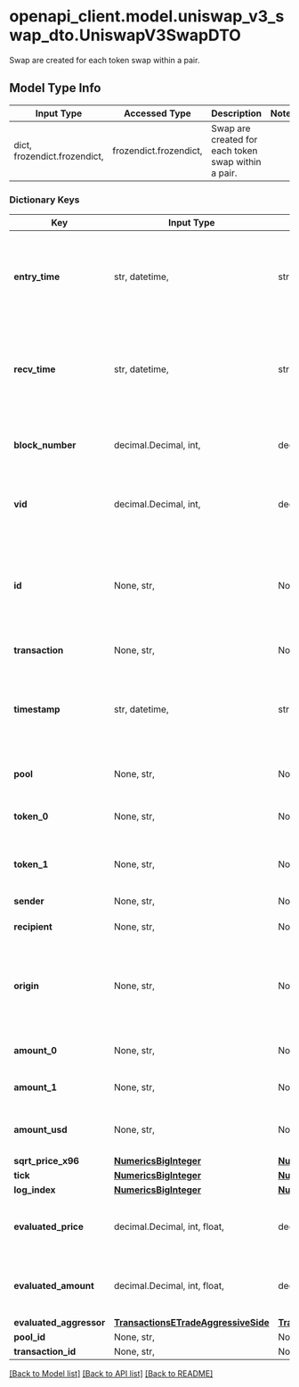 # openapi_client.model.uniswap_v3_swap_dto.UniswapV3SwapDTO

Swap are created for each token swap within a pair.

## Model Type Info
Input Type | Accessed Type | Description | Notes
------------ | ------------- | ------------- | -------------
dict, frozendict.frozendict,  | frozendict.frozendict,  | Swap are created for each token swap within a pair. | 

### Dictionary Keys
Key | Input Type | Accessed Type | Description | Notes
------------ | ------------- | ------------- | ------------- | -------------
**entry_time** | str, datetime,  | str,  |  | [optional] value must conform to RFC-3339 date-time
**recv_time** | str, datetime,  | str,  |  | [optional] value must conform to RFC-3339 date-time
**block_number** | decimal.Decimal, int,  | decimal.Decimal,  | Number of block in which entity was recorded. | [optional] value must be a 64 bit integer
**vid** | decimal.Decimal, int,  | decimal.Decimal,  |  | [optional] value must be a 64 bit integer
**id** | None, str,  | NoneClass, str,  | Identifier, format: transaction hash + \&quot;#\&quot; + index in swaps Transaction array. | [optional] 
**transaction** | None, str,  | NoneClass, str,  | Pointer to transaction. | [optional] 
**timestamp** | str, datetime,  | str,  | Timestamp of transaction. | [optional] value must conform to RFC-3339 date-time
**pool** | None, str,  | NoneClass, str,  | Pool swap occured within. | [optional] 
**token_0** | None, str,  | NoneClass, str,  | Reference to token0 as stored in pair contract. | [optional] 
**token_1** | None, str,  | NoneClass, str,  | Reference to token1 as stored in pair contract. | [optional] 
**sender** | None, str,  | NoneClass, str,  | Sender of the swap. | [optional] 
**recipient** | None, str,  | NoneClass, str,  | Recipient of the swap. | [optional] 
**origin** | None, str,  | NoneClass, str,  | Transaction origin: the EOA (Externally Owned Account) that initiated the transaction | [optional] 
**amount_0** | None, str,  | NoneClass, str,  | Delta of token0 swapped. | [optional] 
**amount_1** | None, str,  | NoneClass, str,  | Delta of token1 swapped. | [optional] 
**amount_usd** | None, str,  | NoneClass, str,  | Derived amount of tokens sold in USD. | [optional] 
**sqrt_price_x96** | [**NumericsBigInteger**](NumericsBigInteger.md) | [**NumericsBigInteger**](NumericsBigInteger.md) |  | [optional] 
**tick** | [**NumericsBigInteger**](NumericsBigInteger.md) | [**NumericsBigInteger**](NumericsBigInteger.md) |  | [optional] 
**log_index** | [**NumericsBigInteger**](NumericsBigInteger.md) | [**NumericsBigInteger**](NumericsBigInteger.md) |  | [optional] 
**evaluated_price** | decimal.Decimal, int, float,  | decimal.Decimal,  |  | [optional] value must be a 64 bit float
**evaluated_amount** | decimal.Decimal, int, float,  | decimal.Decimal,  |  | [optional] value must be a 64 bit float
**evaluated_aggressor** | [**TransactionsETradeAggressiveSide**](TransactionsETradeAggressiveSide.md) | [**TransactionsETradeAggressiveSide**](TransactionsETradeAggressiveSide.md) |  | [optional] 
**pool_id** | None, str,  | NoneClass, str,  |  | [optional] 
**transaction_id** | None, str,  | NoneClass, str,  |  | [optional] 

[[Back to Model list]](../../README.md#documentation-for-models) [[Back to API list]](../../README.md#documentation-for-api-endpoints) [[Back to README]](../../README.md)

